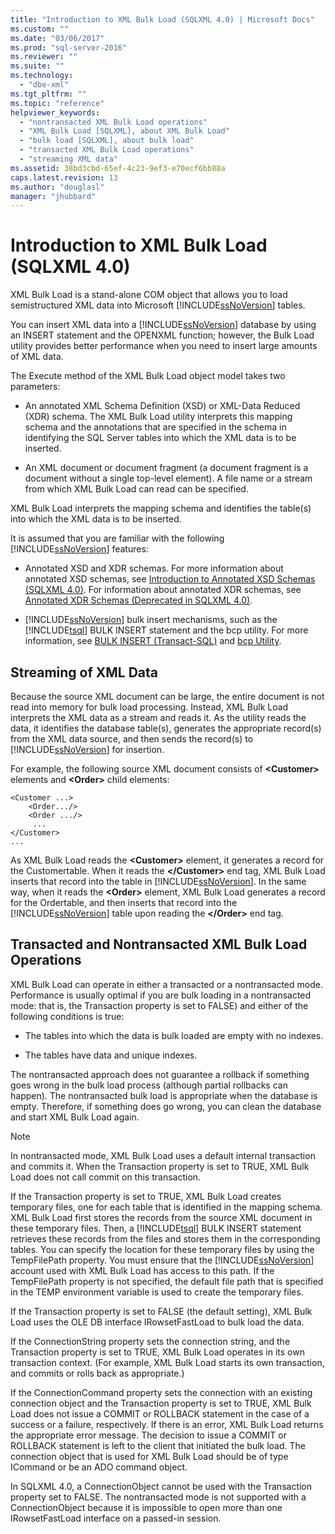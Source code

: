 ```yaml
---
title: "Introduction to XML Bulk Load (SQLXML 4.0) | Microsoft Docs"
ms.custom: ""
ms.date: "03/06/2017"
ms.prod: "sql-server-2016"
ms.reviewer: ""
ms.suite: ""
ms.technology: 
  - "dbe-xml"
ms.tgt_pltfrm: ""
ms.topic: "reference"
helpviewer_keywords: 
  - "nontransacted XML Bulk Load operations"
  - "XML Bulk Load [SQLXML], about XML Bulk Load"
  - "bulk load [SQLXML], about bulk load"
  - "transacted XML Bulk Load operations"
  - "streaming XML data"
ms.assetid: 38bd3cbd-65ef-4c23-9ef3-e70ecf6bb88a
caps.latest.revision: 13
ms.author: "douglasl"
manager: "jhubbard"
---
```

# Introduction to XML Bulk Load (SQLXML 4.0)
  XML Bulk Load is a stand-alone COM object that allows you to load semistructured XML data into Microsoft [!INCLUDE[ssNoVersion](../../../advanced-analytics/r-services/includes/ssnoversion-md.md)] tables.  
  
 You can insert XML data into a [!INCLUDE[ssNoVersion](../../../advanced-analytics/r-services/includes/ssnoversion-md.md)] database by using an INSERT statement and the OPENXML function; however, the Bulk Load utility provides better performance when you need to insert large amounts of XML data.  
  
 The Execute method of the XML Bulk Load object model takes two parameters:  
  
-   An annotated XML Schema Definition (XSD) or XML-Data Reduced (XDR) schema. The XML Bulk Load utility interprets this mapping schema and the annotations that are specified in the schema in identifying the SQL Server tables into which the XML data is to be inserted.  
  
-   An XML document or document fragment (a document fragment is a document without a single top-level element). A file name or a stream from which XML Bulk Load can read can be specified.  
  
 XML Bulk Load interprets the mapping schema and identifies the table(s) into which the XML data is to be inserted.  
  
 It is assumed that you are familiar with the following [!INCLUDE[ssNoVersion](../../../advanced-analytics/r-services/includes/ssnoversion-md.md)] features:  
  
-   Annotated XSD and XDR schemas. For more information about annotated XSD schemas, see [Introduction to Annotated XSD Schemas &#40;SQLXML 4.0&#41;](../../../relational-databases/sqlxml/annotated-xsd-schemas/introduction-to-annotated-xsd-schemas-sqlxml-4.0.md). For information about annotated XDR schemas, see [Annotated XDR Schemas &#40;Deprecated in SQLXML 4.0&#41;](../../../relational-databases/sqlxml/annotated-xsd-schemas/annotated-xdr-schemas-deprecated-in-sqlxml-4.0.md).  
  
-   [!INCLUDE[ssNoVersion](../../../advanced-analytics/r-services/includes/ssnoversion-md.md)] bulk insert mechanisms, such as the [!INCLUDE[tsql](../../../advanced-analytics/r-services/includes/tsql-md.md)] BULK INSERT statement and the bcp utility. For more information, see [BULK INSERT &#40;Transact-SQL&#41;](../../../t-sql/statements/bulk-insert-transact-sql.md) and [bcp Utility](../../../tools/bcp-utility.md).  
  
## Streaming of XML Data  
 Because the source XML document can be large, the entire document is not read into memory for bulk load processing. Instead, XML Bulk Load interprets the XML data as a stream and reads it. As the utility reads the data, it identifies the database table(s), generates the appropriate record(s) from the XML data source, and then sends the record(s) to [!INCLUDE[ssNoVersion](../../../advanced-analytics/r-services/includes/ssnoversion-md.md)] for insertion.  
  
 For example, the following source XML document consists of **\<Customer>** elements and **\<Order>** child elements:  
  
```  
<Customer ...>  
    <Order.../>  
    <Order .../>  
     ...  
</Customer>  
...  
```  
  
 As XML Bulk Load reads the **\<Customer>** element, it generates a record for the Customertable. When it reads the **\</Customer>** end tag, XML Bulk Load inserts that record into the table in [!INCLUDE[ssNoVersion](../../../advanced-analytics/r-services/includes/ssnoversion-md.md)]. In the same way, when it reads the **\<Order>** element, XML Bulk Load generates a record for the Ordertable, and then inserts that record into the [!INCLUDE[ssNoVersion](../../../advanced-analytics/r-services/includes/ssnoversion-md.md)] table upon reading the **\</Order>** end tag.  
  
## Transacted and Nontransacted XML Bulk Load Operations  
 XML Bulk Load can operate in either a transacted or a nontransacted mode. Performance is usually optimal if you are bulk loading in a nontransacted mode: that is, the Transaction property is set to FALSE) and either of the following conditions is true:  
  
-   The tables into which the data is bulk loaded are empty with no indexes.  
  
-   The tables have data and unique indexes.  
  
 The nontransacted approach does not guarantee a rollback if something goes wrong in the bulk load process (although partial rollbacks can happen). The nontransacted bulk load is appropriate when the database is empty. Therefore, if something does go wrong, you can clean the database and start XML Bulk Load again.  
  
> [!NOTE]  
>  In nontransacted mode, XML Bulk Load uses a default internal transaction and commits it. When the Transaction property is set to TRUE, XML Bulk Load does not call commit on this transaction.  
  
 If the Transaction property is set to TRUE, XML Bulk Load creates temporary files, one for each table that is identified in the mapping schema. XML Bulk Load first stores the records from the source XML document in these temporary files. Then, a [!INCLUDE[tsql](../../../advanced-analytics/r-services/includes/tsql-md.md)] BULK INSERT statement retrieves these records from the files and stores them in the corresponding tables. You can specify the location for these temporary files by using the TempFilePath property. You must ensure that the [!INCLUDE[ssNoVersion](../../../advanced-analytics/r-services/includes/ssnoversion-md.md)] account used with XML Bulk Load has access to this path. If the TempFilePath property is not specified, the default file path that is specified in the TEMP environment variable is used to create the temporary files.  
  
 If the Transaction property is set to FALSE (the default setting), XML Bulk Load uses the OLE DB interface IRowsetFastLoad to bulk load the data.  
  
 If the ConnectionString property sets the connection string, and the Transaction property is set to TRUE, XML Bulk Load operates in its own transaction context. (For example, XML Bulk Load starts its own transaction, and commits or rolls back as appropriate.)  
  
 If the ConnectionCommand property sets the connection with an existing connection object and the Transaction property is set to TRUE, XML Bulk Load does not issue a COMMIT or ROLLBACK statement in the case of a success or a failure, respectively. If there is an error, XML Bulk Load returns the appropriate error message. The decision to issue a COMMIT or ROLLBACK statement is left to the client that initiated the bulk load. The connection object that is used for XML Bulk Load should be of type ICommand or be an ADO command object.  
  
 In SQLXML 4.0, a ConnectionObject cannot be used with the Transaction property set to FALSE. The nontransacted mode is not supported with a ConnectionObject because it is impossible to open more than one IRowsetFastLoad interface on a passed-in session.  
  
  